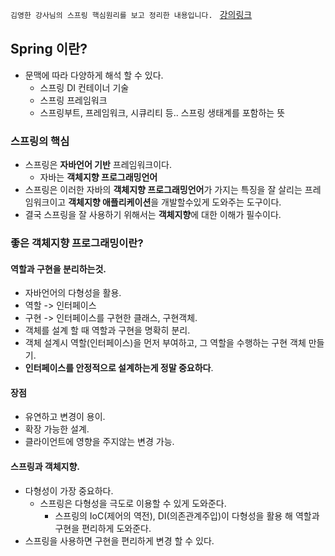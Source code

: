 ``
김영한 강사님의 스프링 핵심원리를 보고 정리한 내용입니다. 
``
[강의링크](https://www.inflearn.com/course/%EC%8A%A4%ED%94%84%EB%A7%81-%ED%95%B5%EC%8B%AC-%EC%9B%90%EB%A6%AC-%EA%B8%B0%EB%B3%B8%ED%8E%B8)
## Spring 이란?
- 문맥에 따라 다양하게 해석 할 수 있다.
  - 스프링 DI 컨테이너 기술
  - 스프링 프레임워크
  - 스프링부트, 프레임워크, 시큐리티 등.. 스프링 생태계를 포함하는 뜻

### 스프링의 핵심
- 스프링은 **자바언어 기반** 프레임워크이다.
  - 자바는 **객체지향 프로그래밍언어**
- 스프링은 이러한 자바의 **객체지향 프로그래밍언어**가 가지는 특징을 잘 살리는 프레임워크이고 **객체지향 애플리케이션**을 개발할수있게 도와주는 도구이다.
- 결국 스프링을 잘 사용하기 위해서는 **객체지향**에 대한 이해가 필수이다.

### 좋은 객체지향 프로그래밍이란?
#### 역할과 구현을 분리하는것.
- 자바언어의 다형성을 활용.
- 역할 -> 인터페이스
- 구현 -> 인터페이스를 구현한 클래스, 구현객체.
- 객체를 설계 할 때 역할과 구현을 명확히 분리.
- 객체 설계시 역할(인터페이스)을 먼저 부여하고, 그 역할을 수행하는 구현 객체 만들기.
- **인터페이스를 안정적으로 설계하는게 정말 중요하다**.
#### 장점
- 유연하고 변경이 용이.
- 확장 가능한 설계.
- 클라이언트에 영향을 주지않는 변경 가능.
#### 스프링과 객체지향.  
- 다형성이 가장 중요하다.
  - 스프링은 다형성을 극도로 이용할 수 있게 도와준다.
    - 스프링의 IoC(제어의 역전), DI(의존관계주입)이 다형성을 활용 해 역할과 구현을 편리하게 도와준다.
- 스프링을 사용하면 구현을 편리하게 변경 할 수 있다.  
